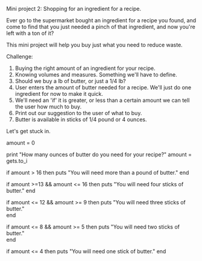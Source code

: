 Mini project 2: Shopping for an ingredient for a recipe.  

Ever go to the supermarket bought an ingredient for a recipe you found, and come to find that you just needed a pinch of that ingredient, and now you're left with a ton of it?

This mini project will help you buy just what you need to reduce waste.

Challenge:
1) Buying the right amount of an ingredient for your recipe.
2) Knowing volumes and measures.  Something we'll have to define.
3) Should we buy a lb of butter, or just a 1/4 lb?
4) User enters the amount of butter needed for a recipe.  We'll just do one ingredient for now to make it quick.
5) We'll need an 'if' it is greater, or less than a certain amount we can tell the user how much to buy.
6) Print out our suggestion to the user of what to buy.
7) Butter is available in sticks of 1/4 pound or 4 ounces.

Let's get stuck in.

amount = 0

print "How many ounces of butter do you need for your recipe?"
amount = gets.to_i

if amount > 16 then
	puts "You will need more than a pound of butter."
end
			
if amount >=13 && amount <= 16 then
	puts "You will need four sticks of butter."
end	

if amount <= 12 && amount >= 9 then
	puts "You will need three sticks of butter."	
end
		
if amount <= 8 && amount >= 5 then
	puts "You will need two sticks of butter."									
end

if amount <= 4 then
	puts "You will need one stick of butter."
end	